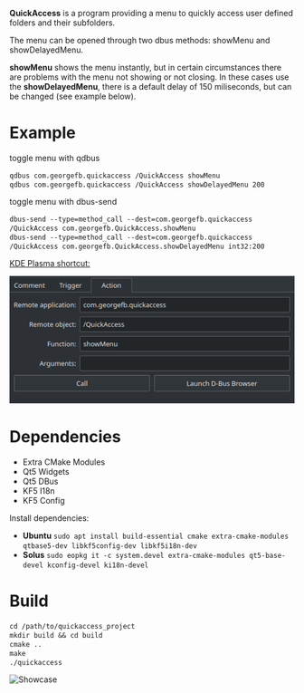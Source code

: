 **QuickAccess** is a program providing a menu to quickly access user defined folders and their subfolders.

The menu can be opened through two dbus methods: showMenu and showDelayedMenu.

**showMenu** shows the menu instantly, but in certain circumstances there are problems with the menu not showing or not closing. In these cases use the **showDelayedMenu**, there is a default delay of 150 miliseconds, but can be changed (see example below).

# Example

toggle menu with qdbus

```
qdbus com.georgefb.quickaccess /QuickAccess showMenu
qdbus com.georgefb.quickaccess /QuickAccess showDelayedMenu 200
```

toggle menu with dbus-send

```
dbus-send --type=method_call --dest=com.georgefb.quickaccess /QuickAccess com.georgefb.QuickAccess.showMenu
dbus-send --type=method_call --dest=com.georgefb.quickaccess /QuickAccess com.georgefb.QuickAccess.showDelayedMenu int32:200
```
[KDE Plasma shortcut:](https://docs.kde.org/trunk5/en/kde-workspace/kcontrol/khotkeys/shortcuts.html)

![Set shortcut](images/quickaccess-plasma-shortcut.png)

# Dependencies
- Extra CMake Modules
- Qt5 Widgets
- Qt5 DBus
- KF5 I18n
- KF5 Config

Install dependencies:

- **Ubuntu** `sudo apt install build-essential cmake extra-cmake-modules qtbase5-dev libkf5config-dev libkf5i18n-dev`
- **Solus** `sudo eopkg it -c system.devel extra-cmake-modules qt5-base-devel kconfig-devel ki18n-devel`

# Build

```
cd /path/to/quickaccess_project
mkdir build && cd build
cmake ..
make
./quickaccess
```

![Showcase](images/quickaccess-showcase.gif)
